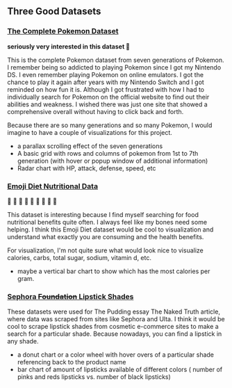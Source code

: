 ## Three Good Datasets

### [The Complete Pokemon Dataset](https://www.kaggle.com/rounakbanik/pokemon?select=pokemon.csv)

**seriously very interested in this dataset 🤩**

This is the complete Pokemon dataset from seven generations of Pokemon. I remember being so addicted to playing Pokemon since I got my Nintendo DS. I even remember playing Pokemon on online emulators. I got the chance to play it again after years with my Nintendo Switch and I got reminded on how fun it is. Although I got frustrated with how I had to individually search for Pokemon on the official website to find out their abilities and weakness. I wished there was just one site that showed a comprehensive overall without having to click back and forth. 

Because there are so many generations and so many Pokemon, I would imagine to have a couple of visualizations for this project. 
 + a parallax scrolling effect of the seven generations
 + A basic grid with rows and columns of pokemon from 1st to 7th generation (with hover or popup window of additional information)
 + Radar chart with HP, attack, defense, speed, etc


### [Emoji Diet Nutritional Data](https://www.kaggle.com/datasets/ofrancisco/emoji-diet-nutritional-data-sr28)

🍇  🍎  🍓  🥦  🌽  🥔  🥑  🍍  🧄

This dataset is interesting because I find myself searching for food nutritional benefits quite often. I always feel like my bones need some helping. I think this Emoji Diet dataset would be cool to visualization and understand what exactly you are consuming and the health benefits. 

For visualization, I'm not quite sure what would look nice to visualize calories, carbs, total sugar, sodium, vitamin d, etc. 

 + maybe a vertical bar chart to show which has the most calories per gram. 


### [Sephora ~~Foundation~~ Lipstick Shades](https://github.com/the-pudding/data/tree/master/foundation-names)

These datasets were used for The Pudding essay The Naked Truth article, where data was scraped from sites like Sephora and Ulta. I think it would be cool to scrape lipstick shades from cosmetic e-commerce sites to make a search for a particular shade. Because nowadays, you can find a lipstick in any shade. 

+ a donut chart or a color wheel with hover overs of a particular shade referencing back to the product name
+ bar chart of amount of lipsticks available of different colors ( number of pinks and reds lipsticks vs. number of black lipsticks)